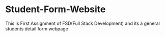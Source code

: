 # Student-Form-Website
This is First Assignment of FSD(Full Stack Development) and its a general students detail form webpage
